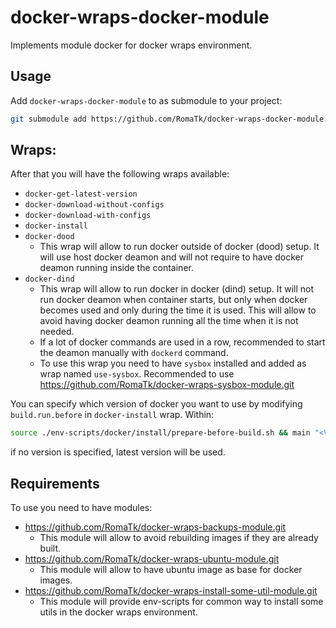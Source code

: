 # docker-wraps-docker-module
Implements module docker for docker wraps environment.

## Usage
Add `docker-wraps-docker-module` to as submodule to your project:
```bash
git submodule add https://github.com/RomaTk/docker-wraps-docker-module.git modules/<name-you-like>
```

## Wraps:
After that you will have the following wraps available:
- `docker-get-latest-version`
- `docker-download-without-configs`
- `docker-download-with-configs`
- `docker-install`
- `docker-dood`
    - This wrap will allow to run docker outside of docker (dood) setup. It will use host docker deamon and will not require to have docker deamon running inside the container.
- `docker-dind`
    - This wrap will allow to run docker in docker (dind) setup. It will not run docker deamon when container starts, but only when docker becomes used and only during the time it is used. This will allow to avoid having docker deamon running all the time when it is not needed.
    - If a lot of docker commands are used in a row, recommended to start the deamon manually with `dockerd` command.
    - To use this wrap you need to have `sysbox` installed and added as wrap named `use-sysbox`. Recommended to use https://github.com/RomaTk/docker-wraps-sysbox-module.git 

You can specify which version of docker you want to use by modifying `build.run.before` in `docker-install` wrap. Within:
```bash
source ./env-scripts/docker/install/prepare-before-build.sh && main "<VERSION>" "linux" "./dockers/docker"
```
if no version is specified, latest version will be used.

## Requirements

To use you need to have modules:
- https://github.com/RomaTk/docker-wraps-backups-module.git
    - This module will allow to avoid rebuilding images if they are already built.
- https://github.com/RomaTk/docker-wraps-ubuntu-module.git
    - This module will allow to have ubuntu image as base for docker images.
- https://github.com/RomaTk/docker-wraps-install-some-util-module.git
    - This module will provide env-scripts for common way to install some utils in the docker wraps environment.

